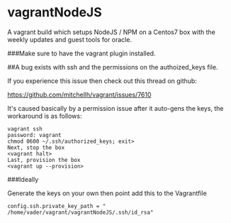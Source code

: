 # vagrantNodeJS
A vagrant build which setups NodeJS / NPM on a Centos7 box with the weekly updates and guest tools for oracle. 

###Make sure to have the vagrant plugin installed. 
<vagrant plugin install vagrant-vbguest>

##A bug exists with ssh and the permissions on the authoized_keys file.

If you experience this issue then check out this thread on github:

https://github.com/mitchellh/vagrant/issues/7610

It's caused basically by a permission issue after it auto-gens the keys, the workaround is as follows:
``````shell
vagrant ssh 
password: vagrant 
chmod 0600 ~/.ssh/authorized_keys; exit>
Next, stop the box 
<vagrant halt>
Last, provision the box 
<vagrant up --provision> 
``````

###Ideally 

Generate the keys on your own then point add this to the Vagrantfile
```````shell
config.ssh.private_key_path = " /home/vader/vagrant/vagrantNodeJS/.ssh/id_rsa"
```````